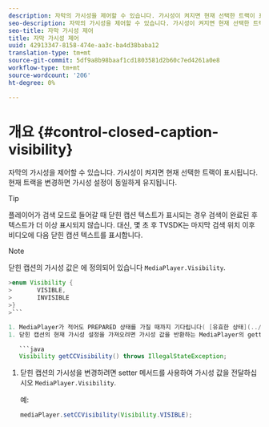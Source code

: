 ```yaml
---
description: 자막의 가시성을 제어할 수 있습니다. 가시성이 켜지면 현재 선택한 트랙이 표시됩니다. 현재 트랙을 변경하면 가시성 설정이 동일하게 유지됩니다.
seo-description: 자막의 가시성을 제어할 수 있습니다. 가시성이 켜지면 현재 선택한 트랙이 표시됩니다. 현재 트랙을 변경하면 가시성 설정이 동일하게 유지됩니다.
seo-title: 자막 가시성 제어
title: 자막 가시성 제어
uuid: 42913347-8158-474e-aa3c-ba4d38baba12
translation-type: tm+mt
source-git-commit: 5df9a8b98baaf1cd1803581d2b60c7ed4261a0e8
workflow-type: tm+mt
source-wordcount: '206'
ht-degree: 0%

---
```



# 개요 {#control-closed-caption-visibility}

자막의 가시성을 제어할 수 있습니다. 가시성이 켜지면 현재 선택한 트랙이 표시됩니다. 현재 트랙을 변경하면 가시성 설정이 동일하게 유지됩니다.

>[!TIP]
>
>플레이어가 검색 모드로 들어갈 때 닫힌 캡션 텍스트가 표시되는 경우 검색이 완료된 후 텍스트가 더 이상 표시되지 않습니다. 대신, 몇 초 후 TVSDK는 마지막 검색 위치 이후 비디오에 다음 닫힌 캡션 텍스트를 표시합니다.

>[!NOTE]
>
>닫힌 캡션의 가시성 값은 에 정의되어 있습니다 `MediaPlayer.Visibility`.
>
>
```java
>enum Visibility { 
>       VISIBLE,  
>       INVISIBLE 
>}
>```

1. MediaPlayer가 적어도 PREPARED 상태를 가질 때까지 기다립니다( [유효한 상태](../../../tvsdk-1.4-for-android/ui-configure/android-1.4-ui-state-prepared-wait-for.md)대기 참조).
1. 닫힌 캡션의 현재 가시성 설정을 가져오려면 가시성 값을 반환하는 MediaPlayer의 getter 메서드를 사용합니다.

   ```java
   Visibility getCCVisibility() throws IllegalStateException;
   ```

1. 닫힌 캡션의 가시성을 변경하려면 setter 메서드를 사용하여 가시성 값을 전달하십시오 `MediaPlayer.Visibility`.

   예:

   ```java
   mediaPlayer.setCCVisibility(Visibility.VISIBLE);
   ```

